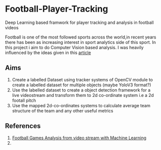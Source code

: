 
# Football-Player-Tracking
Deep Learning based framwork for player tracking and analysis in football videos

Football is one of the most followed sports across the world,in recent years there has been as increasing interest in sport analytics side of this sport. In this project i aim to do Computer Vision based analysis. I was heavily influenced by the ideas given in this [article](https://medium.com/@nicolo.lucchesi?p=745e62b36295)

## Aims
1. Create a labelled Dataset using tracker systems of OpenCV module to create a labelled dataset for multiple objects (maybe YoloV3 format?)
2. Use the labelled dataset to create a object detection framework for a live videostream and transform them to 2d co-ordinate system i.e a 2d footall pitch
3. Use the mapped 2d-co-ordinates systems to calculate average team structure of the team and any other useful metrics

## References
1. [Football Games Analysis from video stream with Machine Learning](https://medium.com/@nicolo.lucchesi?p=745e62b36295) 
2.
